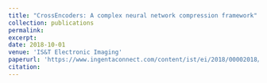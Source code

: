 ```yaml
---
title: "CrossEncoders: A complex neural network compression framework"
collection: publications
permalink:
excerpt:
date: 2018-10-01
venue: 'IS&T Electronic Imaging'
paperurl: 'https://www.ingentaconnect.com/content/ist/ei/2018/00002018/00000002/art00002'
citation:
---
```


<!-- [Download paper here](https://arxiv.org/pdf/1910.04256.pdf) -->